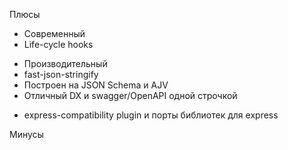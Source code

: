 
<SlideLogo framework="FastifyJS" title="Плюсы и минусы"/>

<p class="text-green">Плюсы</p>

-   Современный
-   Life-cycle hooks

<v-clicks>

-   Производительный
-   fast-json-stringify
-   Построен на JSON Schema и AJV
-   Отличный DX и swagger/OpenAPI одной строчкой

</v-clicks>

<div class="opacity-0">


-   express-compatibility plugin и порты библиотек для express
</div>
<p class="text-red">Минусы</p>

<!-- <v-clicks>

-   Не идеал типизации

</v-clicks> -->
